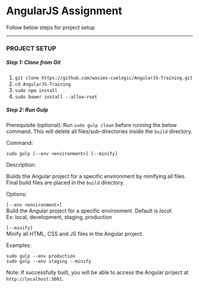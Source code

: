 # AngularJS Assignment

Follow below steps for project setup

***

### PROJECT SETUP

##### Step 1: Clone from Git

1. `git clone https://github.com/wasims-cuelogic/AngularJS-Training.git`
1. `cd AngularJS-Training`
2. `sudo npm install`
3. `sudo bower install --allow-root`

##### Step 2: Run Gulp

Prerequisite (optional): Run `sudo gulp clean` before running the below command. This will delete all files/sub-directories inside the `build` directory.

Command:

`sudo gulp [--env <environment>] [--minify]`

Description:

Builds the Angular project for a specific environment by minifying all files. Final build files are placed in the `build` directory.

Options:

`[--env <environment>]` <br/>
Build the Angular project for a specific environment. Default is *local*.<br/>
Ex: local, development, staging, production

`[--minify]` <br/>
Minify all HTML, CSS and JS files in the Angular project.

Examples:

`sudo gulp --env production` <br/>
`sudo gulp --env staging --minify`

Note: If successfully built, you will be able to access the Angular project at `http://localhost:3001`.

